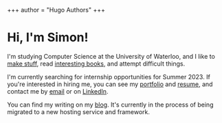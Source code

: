 +++
author = "Hugo Authors"
+++

# Hi, I'm Simon!

I'm studying Computer Science at the University of Waterloo, and I like to [make stuff](/portfolio), read [interesting books](https://www.libib.com/u/simonwu/), and attempt difficult things.

I'm currently searching for internship opportunities for Summer 2023. If you're interested in hiring me, you can see my [portfolio](/portfolio) and [resume](/resume), and contact me by [email](mailto:simon.wu1@uwaterloo.ca) or on [LinkedIn](www.linkedin.com/in/simon-wu-53636a243).

You can find my writing on my [blog](https://blog.simonwu.dev). It's currently in the process of being migrated to a new hosting service and framework.

<!--
This file is left intentionally empty by default to be backwards compatible with the initial theme setup.

Although the theme has advanced a little bit and it now allows to specify the content on the main page (even if the list of posts/articles is not intended).
This can be:
- with the list of posts/articles (default: `mainSections = ["post"]) or
- without the list of posts/articles (by setting `mainSections = [""]`)

Markdown supported, ie:

```
# Welcome

- Hugo :rocket:
- Hugo theme :rocket:

Don't forget to check the README.md file!
```

Remember that you can also specify a section header for the posts below by configuring the `mainSectionsTitle` parameter in the front matter of this file.
-->
